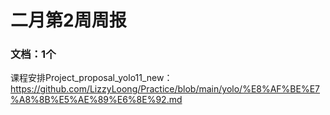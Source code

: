 # 二月第2周周报

### 文档：1个 

课程安排Project_proposal_yolo11_new：https://github.com/LizzyLoong/Practice/blob/main/yolo/%E8%AF%BE%E7%A8%8B%E5%AE%89%E6%8E%92.md